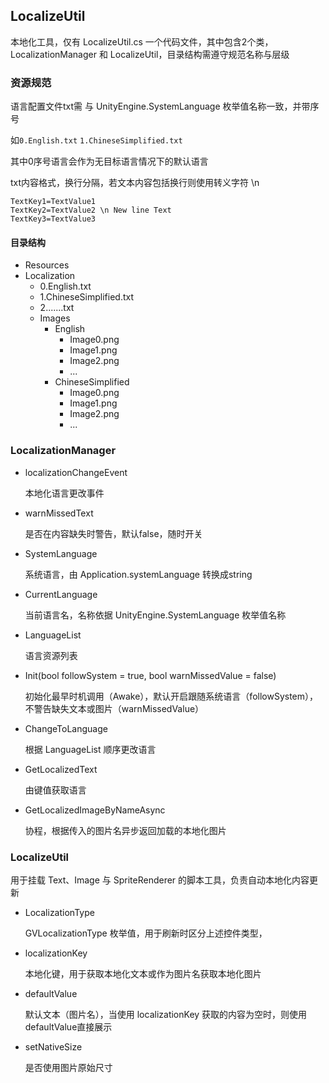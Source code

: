 ## LocalizeUtil

本地化工具，仅有 LocalizeUtil.cs 一个代码文件，其中包含2个类，LocalizationManager 和 LocalizeUtil，目录结构需遵守规范名称与层级

### 资源规范

语言配置文件txt需 与 UnityEngine.SystemLanguage 枚举值名称一致，并带序号

如```0.English.txt```   ```1.ChineseSimplified.txt```  

其中0序号语言会作为无目标语言情况下的默认语言

txt内容格式，换行分隔，若文本内容包括换行则使用转义字符 \n  

```
TextKey1=TextValue1
TextKey2=TextValue2 \n New line Text
TextKey3=TextValue3
```



#### 目录结构

*  Resources  
  * Localization  
    * 0.English.txt
    * 1.ChineseSimplified.txt
    * 2.......txt
    * Images
      * English
        * Image0.png
        * Image1.png
        * Image2.png
        * ...
      * ChineseSimplified
        * Image0.png
        * Image1.png
        * Image2.png  
        * ...

### LocalizationManager

* localizationChangeEvent  

  本地化语言更改事件   

* warnMissedText

  是否在内容缺失时警告，默认false，随时开关  

* SystemLanguage  

  系统语言，由 Application.systemLanguage 转换成string  

* CurrentLanguage  

  当前语言名，名称依据 UnityEngine.SystemLanguage 枚举值名称  

* LanguageList  

  语言资源列表

* Init(bool followSystem = true, bool warnMissedValue = false)  

  初始化最早时机调用（Awake），默认开启跟随系统语言（followSystem），不警告缺失文本或图片（warnMissedValue）  

* ChangeToLanguage  

  根据 LanguageList 顺序更改语言  

* GetLocalizedText  

  由键值获取语言  

* GetLocalizedImageByNameAsync  

  协程，根据传入的图片名异步返回加载的本地化图片

### LocalizeUtil  

用于挂载 Text、Image 与 SpriteRenderer 的脚本工具，负责自动本地化内容更新

* LocalizationType  

  GVLocalizationType 枚举值，用于刷新时区分上述控件类型，

* localizationKey  

  本地化键，用于获取本地化文本或作为图片名获取本地化图片

* defaultValue  

  默认文本（图片名），当使用 localizationKey 获取的内容为空时，则使用 defaultValue直接展示  

* setNativeSize  

  是否使用图片原始尺寸

